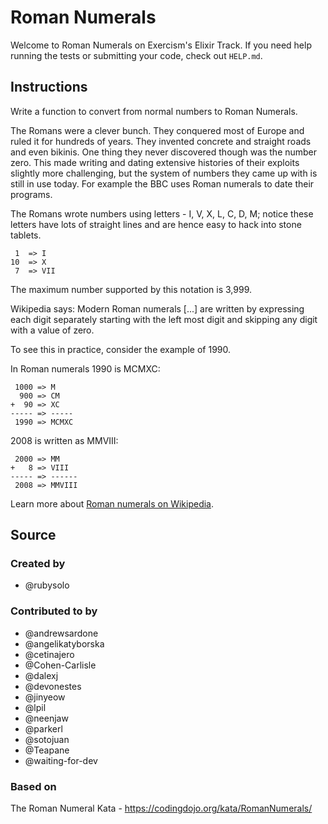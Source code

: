 # Roman Numerals

Welcome to Roman Numerals on Exercism's Elixir Track.
If you need help running the tests or submitting your code, check out `HELP.md`.

## Instructions

Write a function to convert from normal numbers to Roman Numerals.

The Romans were a clever bunch.
They conquered most of Europe and ruled it for hundreds of years.
They invented concrete and straight roads and even bikinis.
One thing they never discovered though was the number zero.
This made writing and dating extensive histories of their exploits slightly more challenging, but the system of numbers they came up with is still in use today.
For example the BBC uses Roman numerals to date their programs.

The Romans wrote numbers using letters - I, V, X, L, C, D, M; notice these letters have lots of straight lines and are hence easy to hack into stone tablets.

```text
 1  => I
10  => X
 7  => VII
```

The maximum number supported by this notation is 3,999.

Wikipedia says: Modern Roman numerals [...] are written by expressing each digit separately starting with the left most digit and skipping any digit with a value of zero.

To see this in practice, consider the example of 1990.

In Roman numerals 1990 is MCMXC:

```text
 1000 => M
  900 => CM
+  90 => XC
----- => -----
 1990 => MCMXC
```

2008 is written as MMVIII:

```text
 2000 => MM
+   8 => VIII
----- => ------
 2008 => MMVIII
```

Learn more about [Roman numerals on Wikipedia][roman-numerals].

[roman-numerals]: https://wiki.imperivm-romanvm.com/wiki/Roman_Numerals

## Source

### Created by

- @rubysolo

### Contributed to by

- @andrewsardone
- @angelikatyborska
- @cetinajero
- @Cohen-Carlisle
- @dalexj
- @devonestes
- @jinyeow
- @lpil
- @neenjaw
- @parkerl
- @sotojuan
- @Teapane
- @waiting-for-dev

### Based on

The Roman Numeral Kata - https://codingdojo.org/kata/RomanNumerals/